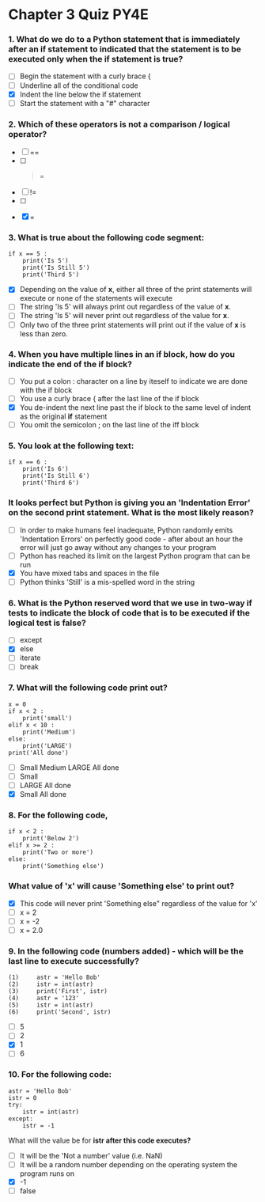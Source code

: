 # Chapter 3 Quiz PY4E

### 1. What do we do to a Python statement that is immediately after an __if__ statement to indicated that the statement is to be executed only when the __if__ statement is __true__?
- [ ] Begin the statement with a curly brace {
- [ ] Underline all of the conditional code
- [x] Indent the line below the if statement
- [ ] Start the statement with a "#" character

### 2. Which of these operators is __not__ a comparison / logical operator?  
- [ ] ==
- [ ] >=
- [ ] !=
- [ ] >
- [x] =

### 3. What is true about the following code segment:
```
if x == 5 :
    print('Is 5')
    print('Is Still 5')
    print('Third 5')
``` 
- [x] Depending on the value of __x__, either all three of the print statements will execute or none of the statements will execute
- [ ] The string 'Is 5' will always print out regardless of the value of __x__.
- [ ] The string 'Is 5' will never print out regardless of the value for __x__.
- [ ] Only two of the three print statements will print out if the value of __x__ is less than zero.

### 4. When you have multiple lines in an __if__ block, how do you indicate the end of the __if__ block?  
- [ ] You put a colon : character on a line by iteself to indicate we are done with the if block
- [ ] You use a curly brace { after the last line of the if block
- [x] You de-indent the next line past the if block to the same level of indent as the original __if__ statement
- [ ] You omit the semicolon ; on the last line of the iff block

### 5. You look at the following text:
```
if x == 6 :
    print('Is 6')
    print('Is Still 6')
    print('Third 6')
```  
### It looks perfect but Python is giving you an 'Indentation Error' on the second print statement. What is the most likely reason?
- [ ] In order to make humans feel inadequate, Python randomly emits 'Indentation Errors' on perfectly good code - after about an hour the error will just go away without any changes to your program
- [ ] Python has reached its limit on the largest Python program that can be run
- [x] You have mixed tabs and spaces in the file
- [ ] Python thinks 'Still' is a mis-spelled word in the string

### 6. What is the Python reserved word that we use in two-way if tests to indicate the block of code that is to be executed if the logical test is false? 
- [ ] except
- [x] else
- [ ] iterate
- [ ] break

### 7. What will the following code print out?
```
x = 0
if x < 2 :
    print('small')
elif x < 10 :
    print('Medium')
else:
    print('LARGE')
print('All done')
```
- [ ] Small
      Medium
      LARGE
      All done
- [ ] Small
- [ ] LARGE
      All done
- [x] Small
      All done

### 8. For the following code,
```
if x < 2 :
    print('Below 2')
elif x >= 2 :
    print('Two or more')
else:
    print('Something else')
```
### What value of 'x' will cause 'Something else' to print out?
- [x] This code will never print 'Something else" regardless of the value for 'x'
- [ ] x = 2
- [ ] x = -2
- [ ] x = 2.0

### 9. In the following code (numbers added) - which will be the last line to execute successfully?
```
(1)     astr = 'Hello Bob'
(2)     istr = int(astr)
(3)     print('First', istr)
(4)     astr = '123'
(5)     istr = int(astr)
(6)     print('Second', istr)
```
- [ ] 5
- [ ] 2
- [x] 1
- [ ] 6

### 10. For the following code:
```
astr = 'Hello Bob'
istr = 0
try:
    istr = int(astr)
except:
    istr = -1
```  
What will the value be for __istr after this code executes?__
- [ ] It will be the 'Not a number' value (i.e. NaN)
- [ ] It will be a random number depending on the operating system the program runs on
- [x] -1
- [ ] false
